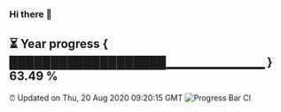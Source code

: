 ### Hi there 👋
⏳ Year progress { ███████████████████▁▁▁▁▁▁▁▁▁▁▁ } 63.49 %
---
⏰ Updated on Thu, 20 Aug 2020 09:20:15 GMT
![Progress Bar CI](https://github.com/hrnbot/hrnbot/workflows/Progress%20Bar%20CI/badge.svg)

